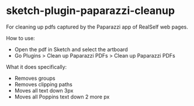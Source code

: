 # sketch-plugin-paparazzi-cleanup
For cleaning up pdfs captured by the Paparazzi app of RealSelf web pages.

How to use:
  - Open the pdf in Sketch and select the artboard
  - Go Plugins > Clean up Paparazzi PDFs > Clean up Paparazzi PDFs

What it does specifically:
  - Removes groups
  - Removes clipping paths
  - Moves all text down 3px
  - Moves all Poppins text down 2 more px
